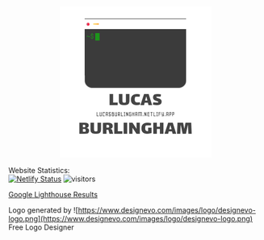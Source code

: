 <p align="center">
<img src="logo.png"></img>
</p>

Website Statistics:<br>
[![Netlify Status](https://api.netlify.com/api/v1/badges/10028731-e31a-46af-8d9a-da10818f9066/deploy-status)](https://app.netlify.com/sites/lucasburlingham/deploys) ![visitors](https://visitor-badge.glitch.me/badge?page_id=lucasburlingham.visitor-badge)

[Google Lighthouse Results](https://lighthouse-dot-webdotdevsite.appspot.com/lh/html?url=https%3A%2F%2Flucasburlingham.netlify.app%2F)




Logo generated by ![https://www.designevo.com/images/logo/designevo-logo.png](https://www.designevo.com/images/logo/designevo-logo.png) Free Logo Designer
